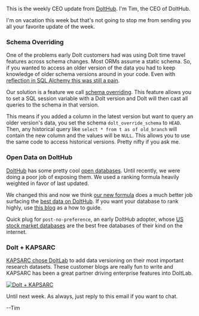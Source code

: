 This is the weekly CEO update from [DoltHub](https://www.dolthub.com/). I'm Tim, the CEO of DoltHub. 

I'm on vacation this week but that's not going to stop me from sending you all your favorite update of the week.

### Schema Overriding

One of the problems early Dolt customers had was using Dolt time travel features across schema changes. Most ORMs assume a static schema. So, if you wanted to access an older version of the data you had to keep knowledge of older schema versions around in your code. Even with [reflection in SQL Alchemy this was still a pain](https://www.dolthub.com/blog/2023-07-12-sql-alchemy-getting-started/).

Our solution is a feature we call [schema overriding](https://www.dolthub.com/blog/2024-03-22-schema-overriding/). This feature allows you to set a SQL session variable with a Dolt version and Dolt will then cast all queries to the schema in that version. 

This means if you added a column in the latest version but want to query an older version's data, you set the schema `dolt_override_schema` to `HEAD`. Then, any historical query like `select * from t as of old_branch` will contain the new column and the values will be `NULL`. This allows you to use the same code to access historical versions. Pretty nifty if you ask me.

### Open Data on DoltHub

[DoltHub](https://www.dolthub.com) has some pretty cool [open databases](https://www.dolthub.com/discover). Until recently, we were doing a poor job of exposing them. We used a ranking formula heavily weighted in favor of last updated. 

We changed this and now we think [our new formula](https://www.dolthub.com/blog/2024-03-25-database-ranking/) does a much better job surfacing the [best data on DoltHub](https://www.dolthub.com/discover). If you want your database to rank highly, use [this blog](https://www.dolthub.com/blog/2024-03-25-database-ranking/) as a how to guide.

Quick plug for `post-no-preference`, an early DoltHub adopter, whose [US stock market databases](https://www.dolthub.com/users/post-no-preference) are the best free databases of their kind on the internet.

### Dolt + KAPSARC

[KAPSARC chose DoltLab](https://www.dolthub.com/blog/2024-03-26-dolt-kapsarc/) to add data versioning on their most important research datasets. These customer blogs are really fun to write and KAPSARC has been a great partner driving enterprise features into DoltLab.

[![Dolt + KAPSARC](../images/dolt-kapsarc.png)](https://www.dolthub.com/blog/2024-03-26-dolt-kapsarc/)

Until next week. As always, just reply to this email if you want to chat.

--Tim